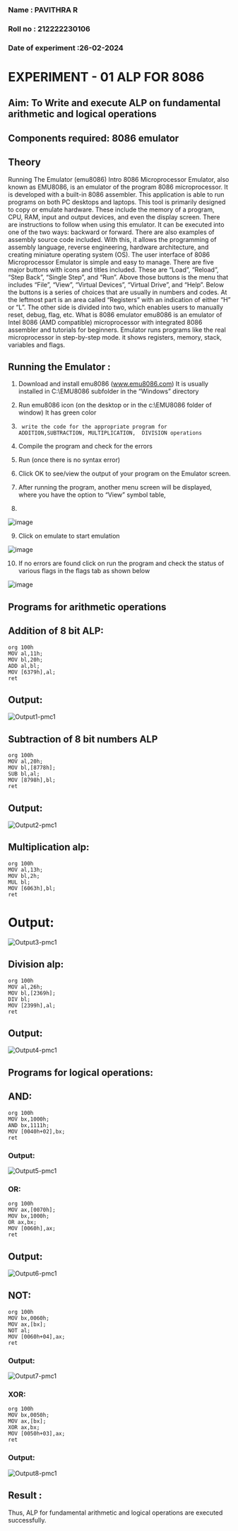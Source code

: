 
### Name : PAVITHRA R
### Roll no : 212222230106 
### Date of experiment :26-02-2024

# EXPERIMENT - 01 ALP FOR 8086




## Aim: To Write and execute ALP on fundamental arithmetic and logical operations
## Components required: 8086  emulator 
## Theory 
Running The Emulator (emu8086) Intro 8086 Microprocessor Emulator, also known as EMU8086, is an emulator of the program 8086 microprocessor. It is developed with a built-in 8086 assembler. This application is able to run programs on both PC desktops and laptops. This tool is primarily designed to copy or emulate hardware. These include the memory of a program, CPU, RAM, input and output devices, and even the display screen. There are instructions to follow when using this emulator. It can be executed into one of the two ways: backward or forward. There are also examples of assembly source code included. With this, it allows the programming of assembly language, reverse engineering, hardware architecture, and creating miniature operating system (OS). The user interface of 8086 Microprocessor Emulator is simple and easy to manage. There are five major buttons with icons and titles included. These are “Load”, “Reload”, “Step Back”, “Single Step”, and “Run”. Above those buttons is the menu that includes “File”, “View”, “Virtual Devices”, “Virtual Drive”, and “Help”. Below the buttons is a series of choices that are usually in numbers and codes. At the leftmost part is an area called “Registers” with an indication of either “H” or “L”. The other side is divided into two, which enables users to manually reset, debug, flag, etc. What is 8086 emulator emu8086 is an emulator of Intel 8086 (AMD compatible) microprocessor with integrated 8086 assembler and tutorials for beginners. Emulator runs programs like the real microprocessor in step-by-step mode. it shows registers, memory, stack, variables and flags.


 ## Running the Emulator :
1.	Download and install emu8086 (www.emu8086.com) It is usually installed in C:\EMU8086 subfolder in the “Windows” directory
2.	  Run  emu8086 icon (on the desktop or in the c:\EMU8086 folder of window) It has green color 
 
 
3.		write the code for the appropriate program for ADDITION,SUBTRACTION, MULTIPLICATION,  DIVISION operations 

4.	 Compile the program and check for the errors 
5.	Run (once there is no syntax error) 

6.	Click OK to see/view the output of your program on the Emulator screen. 


7.	After running the program, another menu screen will be displayed, where you have the option to “View” symbol table,
8.	 


![image](https://user-images.githubusercontent.com/36288975/189273263-d65baae9-4b8f-4723-afb3-c0ffa4052b04.png)











9.	Click on emulate to start emulation 








![image](https://user-images.githubusercontent.com/36288975/189273273-9bb36ec1-e2e8-4892-8d35-37707332bfdc.png)








10.	If no errors are found click on run the program and check the status of various flags in the flags tab as shown below 






![image](https://user-images.githubusercontent.com/36288975/189273277-113a2a33-4a40-4ff8-95a5-ecd3a1f504fe.png)







## Programs for arithmetic  operations

## Addition  of 8 bit ALP: 
```
org 100h
MOV al,11h;
MOV bl,20h;
ADD al,bl;
MOV [6379h],al;
ret

```


## Output:

![Output1-pmc1](https://github.com/Pavithraramasaamy/EXPERIMENT--01-ALP-FOR-8086/assets/118596964/b9c51551-8d14-4411-9eb3-c6e0729dd045)


 
## Subtraction   of 8 bit numbers  ALP 
```
org 100h
MOV al,20h;
MOV bl,[8778h];
SUB bl,al;
MOV [8798h],bl;
ret

 ```
## Output:


![Output2-pmc1](https://github.com/Pavithraramasaamy/EXPERIMENT--01-ALP-FOR-8086/assets/118596964/668066da-34b6-4ba2-a315-e10f62bcba63)


## Multiplication alp:
```
org 100h
MOV al,13h;
MOV bl,2h;
MUL bl;
MOV [6063h],bl;
ret

```
# Output:
 ![Output3-pmc1](https://github.com/Pavithraramasaamy/EXPERIMENT--01-ALP-FOR-8086/assets/118596964/3629060b-444b-4555-b122-1d707429d2ea)


## Division alp:
```
org 100h
MOV al,26h;
MOV bl,[2369h];
DIV bl;
MOV [2399h],al;
ret

```

## Output:
![Output4-pmc1](https://github.com/Pavithraramasaamy/EXPERIMENT--01-ALP-FOR-8086/assets/118596964/29f1e673-5517-4c92-a477-5d39721e79ea)

## Programs for logical operations:

## AND:
```
org 100h
MOV bx,1000h;
AND bx,1111h;
MOV [0040h+02],bx;
ret
```
### Output:
![Output5-pmc1](https://github.com/Pavithraramasaamy/EXPERIMENT--01-ALP-FOR-8086/assets/118596964/7aa8dfca-abcd-4ab9-9dd2-bf166e7eceb5)

### OR:
```
org 100h
MOV ax,[0070h];
MOV bx,1000h;
OR ax,bx;
MOV [0060h],ax;
ret
```

## Output:

![Output6-pmc1](https://github.com/Pavithraramasaamy/EXPERIMENT--01-ALP-FOR-8086/assets/118596964/8226cd05-bebf-4803-9449-55a1a7d1e879)

## NOT:
```
org 100h
MOV bx,0060h;
MOV ax,[bx]; 
NOT al;
MOV [0060h+04],ax;
ret

```
### Output:
![Output7-pmc1](https://github.com/Pavithraramasaamy/EXPERIMENT--01-ALP-FOR-8086/assets/118596964/d142e64b-f0b6-4b23-9f45-b1c16d35dd9f)

### XOR:
```
org 100h
MOV bx,0050h;
MOV ax,[bx]; 
XOR ax,bx;
MOV [0050h+03],ax;
ret
```

### Output:

![Output8-pmc1](https://github.com/Pavithraramasaamy/EXPERIMENT--01-ALP-FOR-8086/assets/118596964/322648ce-782d-4a02-abce-bd743f2a594c)



## Result :
 
Thus, ALP for fundamental arithmetic and logical operations are executed successfully.







